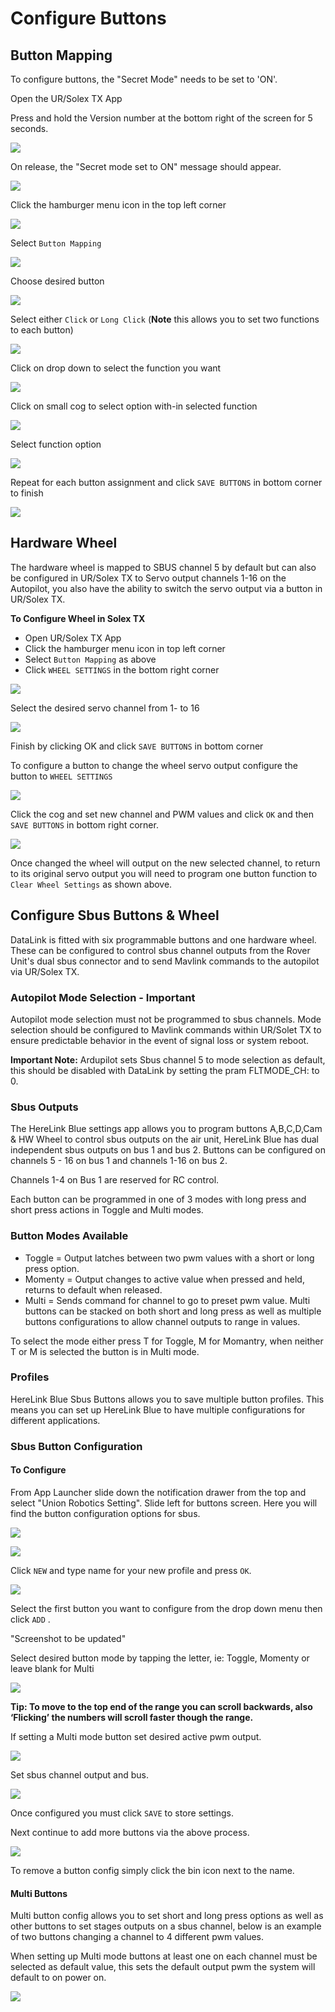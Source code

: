 # Configure Buttons

## Button Mapping

To configure buttons, the "Secret Mode" needs to be set to 'ON'.

Open the UR/Solex TX App

Press and hold the Version number at the bottom right of the screen for 5 seconds.

![](<../../../../.gitbook/assets/Screen Shot 2021-02-14 at 11.47.30 AM.png>)

On release, the "Secret mode set to ON" message should appear.

![](../../../../.gitbook/assets/86.png)

Click the hamburger menu icon in the top left corner

![](<../../../../.gitbook/assets/Screen Shot 2021-02-14 at 11.47.49 AM (1).png>)

Select `Button Mapping` &#x20;

![](<../../../../.gitbook/assets/Screen Shot 2021-02-14 at 11.51.15 AM.png>)

Choose desired button

![](<../../../../.gitbook/assets/image (3).jpeg>)

Select either `Click` or `Long Click` (**Note** this allows you to set two functions to each button)

![](<../../../../.gitbook/assets/image (4).jpeg>)

Click on drop down to select the function you want

![](<../../../../.gitbook/assets/image (1) (1) (1).png>)

Click on small cog to select option with-in selected function

![](<../../../../.gitbook/assets/image (5).jpeg>)

Select function option

![](<../../../../.gitbook/assets/image (2) (1) (1).png>)

Repeat for each button assignment and click `SAVE BUTTONS` in bottom corner to finish

![](<../../../../.gitbook/assets/Screen Shot 2021-02-14 at 11.58.56 AM.png>)



## Hardware Wheel

The hardware wheel is mapped to SBUS channel 5 by default but can also be configured in UR/Solex TX to Servo output channels 1-16 on the Autopilot, you also have the ability to switch the servo output via a button in UR/Solex TX.

**To Configure Wheel in Solex TX**

* Open UR/Solex TX App&#x20;
* Click the hamburger menu icon in top left corner
* Select `Button Mapping` as above
* Click `WHEEL SETTINGS` in the bottom right corner

![](<../../../../.gitbook/assets/Screen Shot 2021-02-14 at 12.02.16 PM.png>)

Select the desired servo channel from 1- to 16

![](<../../../../.gitbook/assets/image (6).jpeg>)

Finish by clicking OK and click `SAVE BUTTONS` in bottom corner

To configure a button to change the wheel servo output configure the button to `WHEEL SETTINGS`&#x20;

![](<../../../../.gitbook/assets/image (7).jpeg>)

Click the cog and set new channel and PWM values and click `OK` and then `SAVE BUTTONS` in bottom right corner. &#x20;

![](<../../../../.gitbook/assets/image (3) (1) (1) (1).png>)

Once changed the wheel will output on the new selected channel, to return to its original servo output you will need to program one button function to `Clear Wheel Settings` as shown above.

## Configure Sbus Buttons & Wheel

DataLink is fitted with six programmable buttons and one hardware wheel. These can be configured to control sbus channel outputs from the Rover Unit's dual sbus connector and to send Mavlink commands to the autopilot via UR/Solex TX.

### **Autopilot Mode Selection - Important**

Autopilot mode selection must not be programmed to sbus channels. Mode selection should be configured to Mavlink commands within UR/Solet TX to ensure predictable behavior in the event of signal loss or system reboot.

**Important Note:** Ardupilot sets Sbus channel 5 to mode selection as default, this should be disabled with DataLink by setting the pram FLTMODE\_CH: to 0.

### Sbus Outputs

The HereLink Blue settings app allows you to program buttons A,B,C,D,Cam & HW Wheel to control sbus outputs on the air unit, HereLink Blue has dual independent sbus outputs on bus 1 and bus 2. Buttons can be configured on channels 5 - 16 on bus 1 and channels 1-16 on bus 2.

Channels 1-4 on Bus 1 are reserved for RC control.

Each button can be programmed in one of 3 modes with long press and short press actions in Toggle and Multi modes.

### Button Modes Available

* Toggle  = Output latches between two pwm values with a short or long press option.
* Momenty = Output changes to active value when pressed and held, returns to default when released.&#x20;
* Multi = Sends command for channel to go to preset pwm value. Multi buttons can be stacked on both short and long press as well as multiple buttons configurations to allow channel outputs to range in values. &#x20;

To select the mode either press T for Toggle, M for Momantry, when neither T or M is selected the button is in Multi mode.

### Profiles

HereLink Blue Sbus Buttons allows you to save multiple button profiles. This means you can set up HereLink Blue to have multiple configurations for different applications.

### Sbus Button Configuration

#### To Configure

From App Launcher slide down the notification drawer from the top and select "Union Robotics Setting". Slide left for buttons screen. Here you will find the button configuration options for sbus.

![](../../../../.gitbook/assets/91.png)

![](<../../../../.gitbook/assets/image (4) (1).png>)

Click `NEW` and type name for your new profile and press `OK`.

![](<../../../../.gitbook/assets/image (6) (2).png>)

Select the first button you want to configure from the drop down menu then click `ADD` .





"Screenshot to be updated"





Select desired button mode by tapping the letter, ie: Toggle, Momenty or leave blank for Multi

![](<../../../../.gitbook/assets/image (10).jpeg>)

**Tip: To move to the top end of the range you can scroll backwards, also ‘Flicking’ the numbers will scroll faster though the range.**

If setting a Multi mode button set desired active pwm output.&#x20;

![](<../../../../.gitbook/assets/image (11).jpeg>)

Set sbus channel output and bus.&#x20;

![](<../../../../.gitbook/assets/image (12).jpeg>)

Once configured you must click `SAVE` to store settings.

Next continue to add more buttons via the above process.

![](<../../../../.gitbook/assets/image (8).png>)

To remove a button config simply click the bin icon next to the name.&#x20;

#### Multi Buttons

Multi button config allows you to set short and long press options as well as other buttons to set stages outputs on a sbus channel, below is an example of two buttons changing a channel to 4 different pwm values.

When setting up Multi mode buttons at least one on each channel must be selected as default value, this sets the default output pwm the system will default to on power on.

![](<../../../../.gitbook/assets/image (9) (1).png>)
